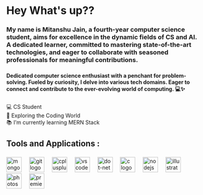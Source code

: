 <h1 align="left">Hey What's up??</h1>

###

<h3 align="left">My name is Mitanshu Jain, a fourth-year computer science student, aims for excellence in the dynamic fields of CS and AI. A dedicated learner, committed to mastering state-of-the-art technologies, and eager to collaborate with seasoned professionals for meaningful contributions.</h3>

###

<h4 align="left">Dedicated computer science enthusiast with a penchant for problem-solving. Fueled by curiosity, I delve into various tech domains. Eager to connect and contribute to the ever-evolving world of computing. 💻✨</h4>

###

<p align="left">💻 CS Student<br>🔎 Exploring the Coding World<br>📚 I'm currently learning MERN Stack</p>

###

<h2 align="left">Tools and Applications :</h2>

###

<div align="left">
  <img src="https://skillicons.dev/icons?i=mongodb" height="40" alt="mongodb logo"  />
  <img width="12" />
  <img src="https://cdn.jsdelivr.net/gh/devicons/devicon/icons/git/git-original.svg" height="40" alt="git logo"  />
  <img width="12" />
  <img src="https://cdn.jsdelivr.net/gh/devicons/devicon/icons/cplusplus/cplusplus-original.svg" height="40" alt="cplusplus logo"  />
  <img width="12" />
  <img src="https://cdn.simpleicons.org/visualstudiocode/007ACC" height="40" alt="vscode logo"  />
  <img width="12" />
  <img src="https://cdn.jsdelivr.net/gh/devicons/devicon/icons/dot-net/dot-net-original.svg" height="40" alt="dot-net logo"  />
  <img width="12" />
  <img src="https://cdn.jsdelivr.net/gh/devicons/devicon/icons/c/c-original.svg" height="40" alt="c logo"  />
  <img width="12" />
  <img src="https://cdn.simpleicons.org/nodedotjs/339933" height="40" alt="nodejs logo"  />
  <img width="12" />
  <img src="https://cdn.simpleicons.org/adobeillustrator/FF9A00" height="40" alt="illustrator logo"  />
  <img width="12" />
  <img src="https://cdn.simpleicons.org/adobephotoshop/31A8FF" height="40" alt="photoshop logo"  />
  <img width="12" />
  <img src="https://cdn.simpleicons.org/adobepremierepro/9999FF" height="40" alt="premierepro logo"  />
</div>

###
